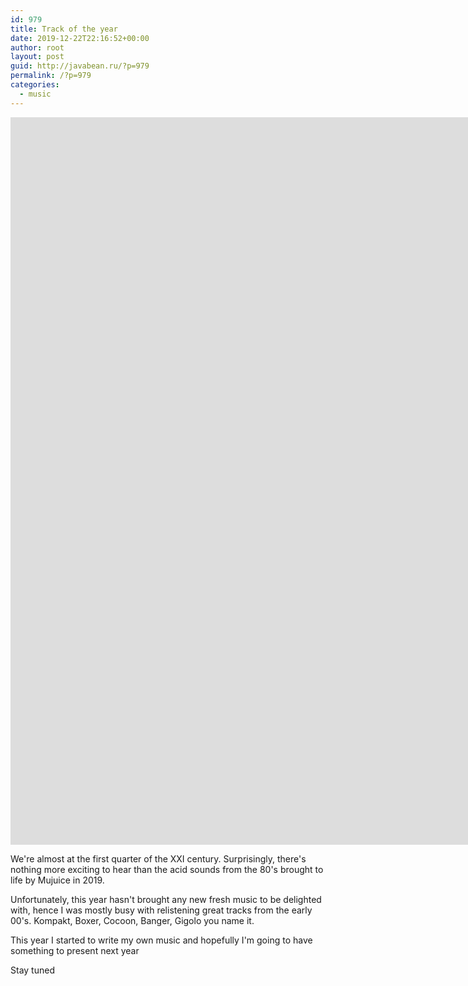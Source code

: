 ```yaml
---
id: 979
title: Track of the year
date: 2019-12-22T22:16:52+00:00
author: root
layout: post
guid: http://javabean.ru/?p=979
permalink: /?p=979
categories:
  - music
---
```


<iframe width="2560" height="1164" src="https://www.youtube.com/embed/3jnX2CYbuks" frameborder="0" allow="accelerometer; autoplay; encrypted-media; gyroscope; picture-in-picture" allowfullscreen></iframe>

<p>We're almost at the first quarter of the XXI century. Surprisingly, there's nothing more exciting to hear than the acid sounds from the 80's brought to life by Mujuice in 2019.</p>

<p>Unfortunately, this year hasn't brought any new fresh music to be delighted with, hence I was mostly busy with relistening great tracks from the early 00's. Kompakt, Boxer, Cocoon, Banger, Gigolo you name it.</p>

<p>This year I started to write my own music and hopefully I'm going to have something to present next year</p>

<p>Stay tuned</p>